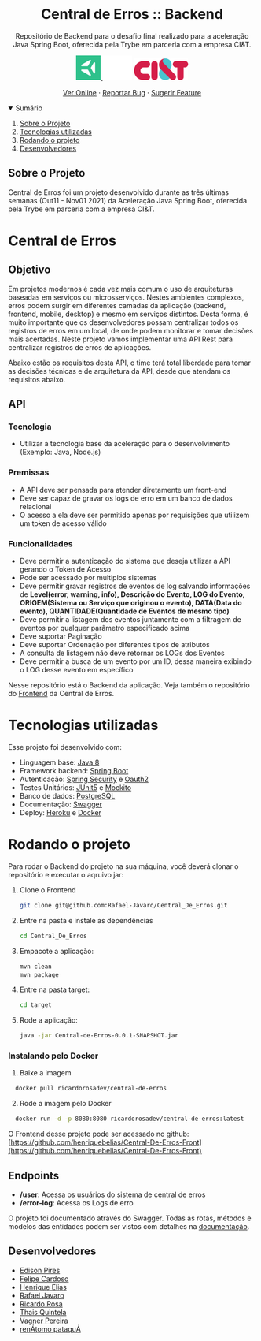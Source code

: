 
<!-- PROJECT LOGO -->
<br />
<p align="center">
<!--
  <a href="https://github.com/Rafael-Javaro/Central_De_Erros">
    <img src="src/assets/logo.gif" alt="Logo" >
  </a>
-->
  <h1 align="center">Central de Erros :: Backend</h1>

  <p align="center">
    Repositório de Backend para o desafio final realizado para a aceleração Java Spring Boot, oferecida pela Trybe em parceria com a empresa CI&T.
    <br />
  </p>
  <p align="center">
    <a href="https://www.betrybe.com/" target="_blank" rel="noreferrer">
      <img src="readme-img/trybe.jpg" alt="Trybe" width="50px">
    </a>
    <img src="readme-img/spacer.gif" aria-hidden="true" alt="" height="50px" width="60px">
    <a href="https://ciandt.com/br/pt-br" target="_blank" rel="noreferrer">
      <img src="readme-img/ciandt.png" alt="Trybe" width="110px">
    </a>
  </p>
  
  <p align="center">
    <a href="https://ancient-ridge-40479.herokuapp.com/user" target="_blank">Ver Online</a>
    ·
    <a href="https://github.com/Rafael-Javaro/Central_De_Erros/issues">Reportar Bug</a>
    ·
    <a href="https://github.com/Rafael-Javaro/Central_De_Erros/issues">Sugerir Feature</a>
  </p>
</p>



<!-- TABLE OF CONTENTS -->
<details open="open">
  <summary>Sumário</summary>
  <ol>
    <li>
      <a href="#sobre-o-projeto">Sobre o Projeto</a>
    </li>
    <li>
      <a href="#tecnologias-utilizadas">Tecnologias utilizadas</a></li>
    </li>
    <li>
      <a href="#rodando-o-projeto">Rodando o projeto</a>
    </li>
    <li><a href="#desenvolvedores">Desenvolvedores</a></li>
  </ol>
</details>



<!-- ABOUT THE PROJECT -->
## Sobre o Projeto

Central de Erros foi um projeto desenvolvido durante as três últimas semanas (Out11 - Nov01  2021) da Aceleração Java Spring Boot, oferecida pela Trybe em parceria com a empresa CI&T.

# Central de Erros

## Objetivo
Em projetos modernos é cada vez mais comum o uso de arquiteturas baseadas em serviços ou microsserviços. Nestes ambientes complexos, erros podem surgir em diferentes camadas da aplicação (backend, frontend, mobile, desktop) e mesmo em serviços distintos. Desta forma, é muito importante que os desenvolvedores possam centralizar todos os registros de erros em um local, de onde podem monitorar e tomar decisões mais acertadas. Neste projeto vamos implementar uma API Rest para centralizar registros de erros de aplicações.

Abaixo estão os requisitos desta API, o time terá total liberdade para tomar as decisões técnicas e de arquitetura da API, desde que atendam os requisitos abaixo.

## API

### Tecnologia
- Utilizar a tecnologia base da aceleração para o desenvolvimento (Exemplo: Java, Node.js)

### Premissas
- A API deve ser pensada para atender diretamente um front-end
- Deve ser capaz de gravar os logs de erro em um banco de dados relacional
- O acesso a ela deve ser permitido apenas por requisições que utilizem um token de acesso válido

### Funcionalidades
- Deve permitir a autenticação do sistema que deseja utilizar a API gerando o Token de Acesso
- Pode ser acessado por multiplos sistemas
- Deve permitir gravar registros de eventos de log salvando informações de **Level(error, warning, info), Descrição do Evento, LOG do Evento, ORIGEM(Sistema ou Serviço que originou o evento), DATA(Data do evento), QUANTIDADE(Quantidade de Eventos de mesmo tipo)**
- Deve permitir a listagem dos eventos juntamente com a filtragem de eventos por qualquer parâmetro especificado acima
- Deve suportar Paginação
- Deve suportar Ordenação por diferentes tipos de atributos
- A consulta de listagem não deve retornar os LOGs dos Eventos
- Deve permitir a busca de um evento por um ID, dessa maneira exibindo o LOG desse evento em específico

Nesse repositório está o Backend da aplicação. Veja também o repositório do [Frontend](https://github.com/henriquebelias/Central-De-Erros-Front) da Central de Erros.

# Tecnologias utilizadas

Esse projeto foi desenvolvido com:

* Linguagem base: [Java 8](https://www.java.com/en/)
* Framework backend: [Spring Boot](https://spring.io/projects/spring-boot)
* Autenticação: [Spring Security](https://spring.io/projects/spring-security) e [Oauth2](https://oauth.net/2/)
* Testes Unitários: [JUnit5](https://junit.org/junit5/) e [Mockito](https://site.mockito.org/)
* Banco de dados: [PostgreSQL](https://www.postgresql.org/)
* Documentação: [Swagger](https://swagger.io/)
* Deploy: [Heroku](https://www.heroku.com/) e [Docker](https://www.docker.com)


<!-- GETTING STARTED -->
# Rodando o projeto

Para rodar o Backend do projeto na sua máquina, você deverá clonar o repositório e executar o aqruivo jar:

1. Clone o Frontend
   ```sh
   git clone git@github.com:Rafael-Javaro/Central_De_Erros.git
   ```
2. Entre na pasta e instale as dependências
   ```sh
   cd Central_De_Erros
   ```
3. Empacote a aplicação:
   ```sh
   mvn clean
   mvn package
   ```
4. Entre na pasta target:
   ```sh
   cd target
   ```
5. Rode a aplicação:
   ```sh
   java -jar Central-de-Erros-0.0.1-SNAPSHOT.jar 

   ```
### Instalando pelo Docker
1. Baixe a imagem
```sh
  docker pull ricardorosadev/central-de-erros
```
2. Rode a imagem pelo Docker
```sh
  docker run -d -p 8080:8080 ricardorosadev/central-de-erros:latest
```

O Frontend desse projeto pode ser acessado no github: [https://github.com/henriquebelias/Central-De-Erros-Front](https://github.com/henriquebelias/Central-De-Erros-Front)

## Endpoints

- **/user**: Acessa os usuários do sistema de central de erros
- **/error-log**: Acessa os Logs de erro

O projeto foi documentado através do Swagger.
Todas as rotas, métodos e modelos das entidades podem ser vistos com detalhes na [documentação](https://ancient-ridge-40479.herokuapp.com/swagger-ui.html).

<!-- CONTACT -->
## Desenvolvedores

- [Edison Pires](https://www.linkedin.com/in/edisonps/)
- [Felipe Cardoso](https://www.linkedin.com/in/felipe-de-carvalho-lopes-cardoso/)
- [Henrique Elias](https://www.linkedin.com/in/henrique-brito-elias/)
- [Rafael Javaro](https://www.linkedin.com/in/rafael-javaro/)
- [Ricardo Rosa](https://www.linkedin.com/in/ricardorosa-dev/)
- [Thais Quintela](https://www.linkedin.com/in/thais-quintela/)
- [Vagner Pereira](https://www.linkedin.com/in/vagnerpsousa/)
- [renÁtomo pataquÁ](https://www.linkedin.com/in/renato-pereira-feitosa/)




